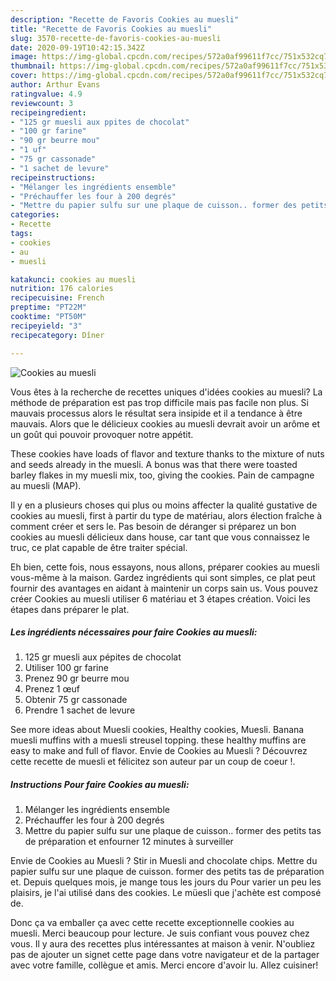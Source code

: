 ```yaml
---
description: "Recette de Favoris Cookies au muesli"
title: "Recette de Favoris Cookies au muesli"
slug: 3570-recette-de-favoris-cookies-au-muesli
date: 2020-09-19T10:42:15.342Z
image: https://img-global.cpcdn.com/recipes/572a0af99611f7cc/751x532cq70/cookies-au-muesli-photo-principale-de-la-recette.jpg
thumbnail: https://img-global.cpcdn.com/recipes/572a0af99611f7cc/751x532cq70/cookies-au-muesli-photo-principale-de-la-recette.jpg
cover: https://img-global.cpcdn.com/recipes/572a0af99611f7cc/751x532cq70/cookies-au-muesli-photo-principale-de-la-recette.jpg
author: Arthur Evans
ratingvalue: 4.9
reviewcount: 3
recipeingredient:
- "125 gr muesli aux ppites de chocolat"
- "100 gr farine"
- "90 gr beurre mou"
- "1 uf"
- "75 gr cassonade"
- "1 sachet de levure"
recipeinstructions:
- "Mélanger les ingrédients ensemble"
- "Préchauffer les four à 200 degrés"
- "Mettre du papier sulfu sur une plaque de cuisson.. former des petits tas de préparation et enfourner 12 minutes à surveiller"
categories:
- Recette
tags:
- cookies
- au
- muesli

katakunci: cookies au muesli 
nutrition: 176 calories
recipecuisine: French
preptime: "PT22M"
cooktime: "PT50M"
recipeyield: "3"
recipecategory: Dîner

---
```



![Cookies au muesli](https://img-global.cpcdn.com/recipes/572a0af99611f7cc/751x532cq70/cookies-au-muesli-photo-principale-de-la-recette.jpg)

Vous êtes à la recherche de recettes uniques d'idées cookies au muesli? La méthode de préparation est pas trop difficile mais pas facile non plus. Si mauvais processus alors le résultat sera insipide et il a tendance à être mauvais. Alors que le délicieux cookies au muesli devrait avoir un arôme et un goût qui pouvoir provoquer notre appétit.

These cookies have loads of flavor and texture thanks to the mixture of nuts and seeds already in the muesli. A bonus was that there were toasted barley flakes in my muesli mix, too, giving the cookies. Pain de campagne au muesli (MAP).

Il y en a plusieurs choses qui plus ou moins affecter la qualité gustative de cookies au muesli, first à partir du type de matériau, alors élection fraîche à comment créer et sers le. Pas besoin de déranger si préparez un bon cookies au muesli délicieux dans house, car tant que vous connaissez le truc, ce plat capable de être traiter spécial.


Eh bien, cette fois, nous essayons, nous allons, préparer cookies au muesli vous-même à la maison. Gardez ingrédients qui sont simples, ce plat peut fournir des avantages en aidant à maintenir un corps sain us. Vous pouvez créer Cookies au muesli utiliser 6 matériau et 3 étapes création. Voici les étapes dans préparer le plat.

<!--inarticleads1-->

##### Les ingrédients nécessaires pour faire Cookies au muesli:

1.  125 gr muesli aux pépites de chocolat
1. Utiliser 100 gr farine
1. Prenez 90 gr beurre mou
1. Prenez 1 œuf
1. Obtenir 75 gr cassonade
1. Prendre 1 sachet de levure


See more ideas about Muesli cookies, Healthy cookies, Muesli. Banana muesli muffins with a muesli streusel topping. these healthy muffins are easy to make and full of flavor. Envie de Cookies au Muesli ? Découvrez cette recette de muesli et félicitez son auteur par un coup de coeur !. 

<!--inarticleads2-->

##### Instructions Pour faire Cookies au muesli:

1. Mélanger les ingrédients ensemble
1. Préchauffer les four à 200 degrés
1. Mettre du papier sulfu sur une plaque de cuisson.. former des petits tas de préparation et enfourner 12 minutes à surveiller


Envie de Cookies au Muesli ? Stir in Muesli and chocolate chips. Mettre du papier sulfu sur une plaque de cuisson. former des petits tas de préparation et. Depuis quelques mois, je mange tous les jours du Pour varier un peu les plaisirs, je l&#39;ai utilisé dans des cookies. Le müesli que j&#39;achète est composé de. 


Donc ça va emballer ça avec cette recette exceptionnelle cookies au muesli. Merci beaucoup pour lecture. Je suis confiant vous pouvez chez vous. Il y aura des recettes plus  intéressantes at maison à venir. N'oubliez pas de ajouter un signet cette page dans votre navigateur et de la partager avec votre famille, collègue et amis. Merci encore d'avoir lu. Allez cuisiner!
